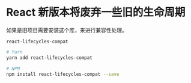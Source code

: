 # React 新版本将废弃一些旧的生命周期
如果是旧项目需要安装这个库，来进行兼容性处理。

`react-lifecycles-compat`
```sh
# Yarn
yarn add react-lifecycles-compat

# NPM
npm install react-lifecycles-compat --save
```
